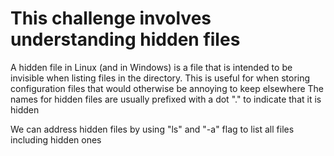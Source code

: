 # This challenge involves understanding hidden files
A hidden file in Linux (and in Windows) is a file that is intended to be invisible when listing files in the directory. 
This is useful for when storing configuration files that would otherwise be annoying to keep elsewhere
The names for hidden files are usually prefixed with a dot "." to indicate that it is hidden

We can address hidden files by using "ls" and "-a" flag to list all files including hidden ones


